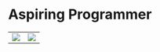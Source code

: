 <div id="about">
        <h1 color="rgb(230, 161, 87)"><br> <strong> Aspiring Programmer <strong> <br></h1>
        <div align="center"> 
        </div>
</div>
<div id="streak">
        <table> 
          <tr>
                <td> <img src="https://github-readme-streak-stats.herokuapp.com/?user=MateWojno"> </td>
                <td> <img src="https://github-readme-stats.vercel.app/api/top-langs/?username=matewojno&layout=compact"> </td>
          </tr>
        </table>                
</div>





